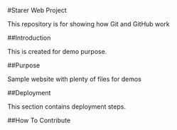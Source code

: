 #Starer Web Project

This repository is for showing how Git and GitHub work

##Introduction

This is created for demo purpose.

##Purpose

Sample website with plenty of files for demos

##Deployment

This section contains deployment steps.

##How To Contribute